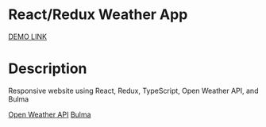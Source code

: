 # React/Redux Weather App

[DEMO LINK](http://Tsekhmister.github.io/react_redux_weather_app/)

# Description

Responsive website using React, Redux, TypeScript, Open Weather API, and Bulma

  [Open Weather API](https://openweathermap.org/)
  [Bulma](https://bulma.io/)